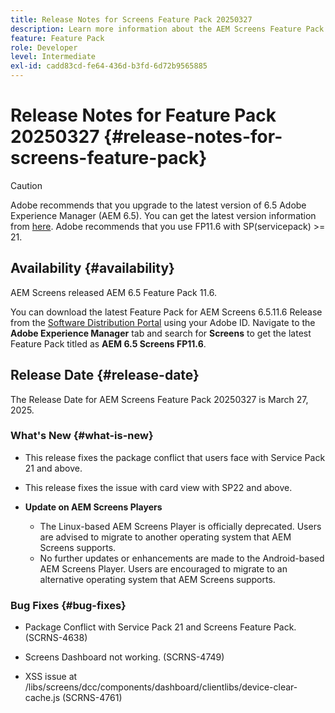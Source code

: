 ```yaml
---
title: Release Notes for Screens Feature Pack 20250327
description: Learn more information about the AEM Screens Feature Pack 20250327 that was released on March 27, 2025.
feature: Feature Pack
role: Developer
level: Intermediate
exl-id: cadd83cd-fe64-436d-b3fd-6d72b9565885
---
```

# Release Notes for Feature Pack 20250327 {#release-notes-for-screens-feature-pack}

 >[!CAUTION]
 >Adobe recommends that you upgrade to the latest version of 6.5 Adobe Experience Manager (AEM 6.5). You can get the latest version information from [here](https://experienceleague.adobe.com/en/docs/experience-manager-65/content/release-notes/release-notes).
 >Adobe recommends that you use FP11.6 with SP(servicepack) >= 21.

## Availability {#availability}

 AEM Screens released AEM 6.5 Feature Pack 11.6.

 You can download the latest Feature Pack for AEM Screens 6.5.11.6 Release from the [Software Distribution Portal](https://experience.adobe.com/#/downloads/content/software-distribution/en/aem.html) using your Adobe ID. Navigate to the **Adobe Experience Manager** tab and search for **Screens** to get the latest Feature Pack titled as **AEM 6.5 Screens FP11.6**.

## Release Date {#release-date}

 The Release Date for AEM Screens Feature Pack 20250327 is March 27, 2025.

### What's New {#what-is-new}

* This release fixes the package conflict that users face with Service Pack 21 and above.

* This release fixes the issue with card view with SP22 and above.

* **Update on AEM Screens Players**
    * The Linux-based AEM Screens Player is officially deprecated. Users are advised to migrate to another operating system that AEM Screens supports.
    * No further updates or enhancements are made to the Android-based AEM Screens Player. Users are encouraged to migrate to an alternative operating system that AEM Screens supports.

### Bug Fixes {#bug-fixes}

* Package Conflict with Service Pack 21 and Screens Feature Pack. (SCRNS-4638)

* Screens Dashboard not working. (SCRNS-4749)

* XSS issue at /libs/screens/dcc/components/dashboard/clientlibs/device-clear-cache.js (SCRNS-4761)
